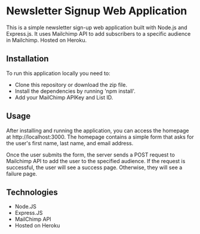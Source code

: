 # Newsletter Signup Web Application

This is a simple newsletter sign-up web application built with Node.js and Express.js. It uses Mailchimp API to add subscribers to a specific audience in Mailchimp. Hosted on Heroku.

## Installation 

To run this application locally you need to:
- Clone this repository or download the zip file.
- Install the dependencies by running 'npm install'.
- Add your MailChimp APIKey and List ID.

## Usage

After installing and running the application, you can access the homepage at http://localhost:3000. The homepage contains a simple form that asks for the user's first name, last name, and email address.

Once the user submits the form, the server sends a POST request to Mailchimp API to add the user to the specified audience. If the request is successful, the user will see a success page. Otherwise, they will see a failure page.

## Technologies

- Node.JS
- Express.JS
- MailChimp API
- Hosted on Heroku
